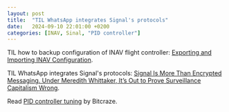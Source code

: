 ```yaml
---
layout: post
title:  "TIL WhatsApp integrates Signal's protocols"
date:   2024-09-10 22:01:00 +0200
categories: [INAV, Sinal, "PID controller"]
---
```

TIL how to backup configuration of INAV flight controller: [Exporting and Importing INAV Configuration](https://speedybee.zendesk.com/hc/en-us/articles/20901415721371-Exporting-and-Importing-INAV-Configuration).

TIL WhatsApp integrates Signal's protocols: [Signal Is More Than Encrypted Messaging. Under Meredith Whittaker, It’s Out to Prove Surveillance Capitalism Wrong](https://www.wired.com/story/meredith-whittaker-signal/).

Read [PID controller tuning](https://www.bitcraze.io/documentation/tutorials/pid-tuning-guide/) by Bitcraze.

